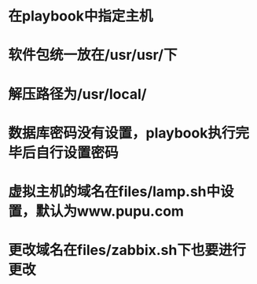 # 在playbook中指定主机

# 软件包统一放在/usr/usr/下
# 解压路径为/usr/local/

# 数据库密码没有设置，playbook执行完毕后自行设置密码

# 虚拟主机的域名在files/lamp.sh中设置，默认为www.pupu.com 
# 更改域名在files/zabbix.sh下也要进行更改
